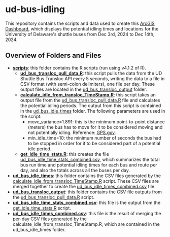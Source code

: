 # ud-bus-idling
This repository contains the scripts and data used to create this [ArcGIS Dashboard](https://udel.maps.arcgis.com/apps/dashboards/87407bafbe2b49cda07d32d7aeb422c9), which displays the potential idling times and locations for the University of Delaware's shuttle buses from Dec 3rd, 2024 to Dec 14th, 2024.

## Overview of Folders and Files
 - **[scripts](https://github.com/anthonyym/ud-bus-idling/tree/main/scripts)**: this folder contains the R scripts (run using v4.1.2 of R).
   - **[ud_bus_transloc_pull_data.R](https://github.com/anthonyym/ud-bus-idling/blob/main/scripts/ud_bus_transloc_pull_data.R)**: this script pulls the data from the UD Shuttle Bus Transloc API every 5 seconds, writing the data to a file in CSV format (with semi-colon delimiters), one file per day. These output files are located in the [ud_bus_transloc_output](https://github.com/anthonyym/ud-bus-idling/tree/main/ud_bus_transloc_output) folder.
   - **[calculate_idle_from_transloc_TimeStamp.R](https://github.com/anthonyym/ud-bus-idling/blob/main/scripts/calculate_idle_from_transloc_TimeStamp.R)**: this script takes an output file from the [ud_bus_transloc_pull_data.R](https://github.com/anthonyym/ud-bus-idling/blob/main/scripts/ud_bus_transloc_pull_data.R) file and calculates the potential idling periods. The output from this script is contained in the [ud_bus_idle_times](https://github.com/anthonyym/ud-bus-idling/tree/main/ud_bus_idle_times) folder. The following parameters are used in the script:
     - move_variance=1.891: this is the minimum point-to-point distance (meters) the bus has to move for it to be considered moving and not potentially idling. Reference: [GPS.gov](https://web.archive.org/web/20210421090704/https://www.gps.gov/systems/gps/performance/accuracy/).
     - min_idle_time=10: the minimum number of seconds the bus had to be stopped in order for it to be considered part of a potential idle period.
   - **[get_idle_time_stats.R](https://github.com/anthonyym/ud-bus-idling/blob/main/scripts/get_idle_time_stats.R)**: this creates the file [ud_bus_idle_time_stats_combined.csv](https://github.com/anthonyym/ud-bus-idling/blob/main/ud_bus_idle_time_stats_combined.csv), which summarizes the total bus run time and potential idling times for each bus and route per day, and also the totals across all the buses per day.
- **[ud_bus_idle_times](https://github.com/anthonyym/ud-bus-idling/tree/main/ud_bus_idle_times)**: this folder contains the CSV files generated by the [calculate_idle_from_transloc_TimeStamp.R](https://github.com/anthonyym/ud-bus-idling/blob/main/scripts/calculate_idle_from_transloc_TimeStamp.R) script. These CSV files are merged together to create the [ud_bus_idle_times_combined.csv](https://github.com/anthonyym/ud-bus-idling/blob/main/ud_bus_idle_times_combined.csv) file.
- **[ud_bus_transloc_output](https://github.com/anthonyym/ud-bus-idling/tree/main/ud_bus_transloc_output)**: this folder contains the CSV file outputs from the [ud_bus_transloc_pull_data.R](https://github.com/anthonyym/ud-bus-idling/blob/main/scripts/ud_bus_transloc_pull_data.R) script.
- **[ud_bus_idle_time_stats_combined.csv](https://github.com/anthonyym/ud-bus-idling/blob/main/ud_bus_idle_times_combined.csv)**: this file is the output from the [get_idle_time_stats.R](https://github.com/anthonyym/ud-bus-idling/blob/main/scripts/get_idle_time_stats.R) script.
- **[ud_bus_idle_times_combined.csv](https://github.com/anthonyym/ud-bus-idling/blob/main/ud_bus_idle_times_combined.csv)**: this file is the result of merging the per-day CSV files generated by the calculate_idle_from_transloc_TimeStamp.R, which are contained in the ud_bus_idle_times folder.
